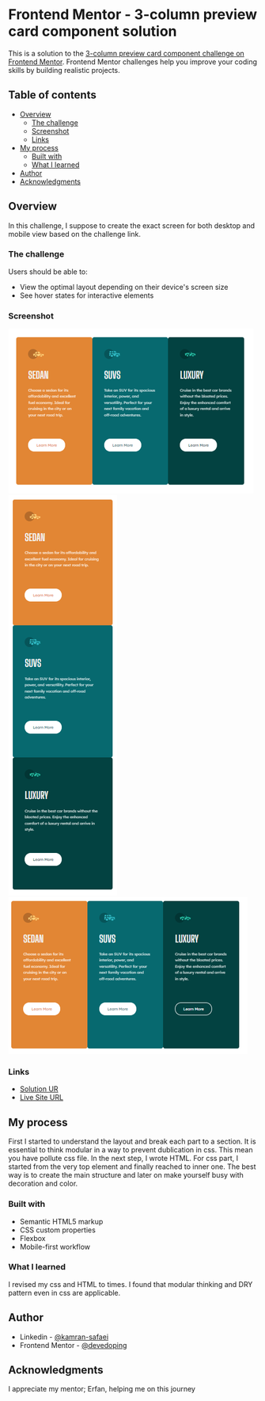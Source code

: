 # Frontend Mentor - 3-column preview card component solution

This is a solution to the [3-column preview card component challenge on Frontend Mentor](https://www.frontendmentor.io/challenges/3column-preview-card-component-pH92eAR2-). Frontend Mentor challenges help you improve your coding skills by building realistic projects. 

## Table of contents

- [Overview](#overview)
  - [The challenge](#the-challenge)
  - [Screenshot](#screenshot)
  - [Links](#links)
- [My process](#my-process)
  - [Built with](#built-with)
  - [What I learned](#what-i-learned)
- [Author](#author)
- [Acknowledgments](#acknowledgments)


## Overview
In this challenge, I suppose to create the exact screen for both desktop and mobile view based on the challenge link.

### The challenge

Users should be able to:

- View the optimal layout depending on their device's screen size
- See hover states for interactive elements

### Screenshot

![](./.screenshots/1.png)
![](./.screenshots/3.png)
![](./.screenshots/2.png)

### Links

- [Solution UR](https://github.com/neo2enigma/3-column-preview-card-component-main)
- [Live Site URL](https://neo2enigma.github.io/3-column-preview-card-component-main/)

## My process
First I started to understand the layout and break each part to a section. It is essential to think modular in a way to prevent dublication in css. This mean you have pollute css file.
In the next step, I wrote HTML. For css part, I started from the very top element and finally reached to inner one.
The best way is to create the main structure and later on make yourself busy with decoration and color.

### Built with

- Semantic HTML5 markup
- CSS custom properties
- Flexbox
- Mobile-first workflow

### What I learned

I revised my css and HTML to times. I found that modular thinking and DRY pattern even in css are applicable.

## Author

- Linkedin - [@kamran-safaei](https://www.linkedin.com/in/kamran-safaei/)
- Frontend Mentor - [@devedoping](https://www.instagram.com/devedoping/)


## Acknowledgments

I appreciate my mentor; Erfan, helping me on this journey
